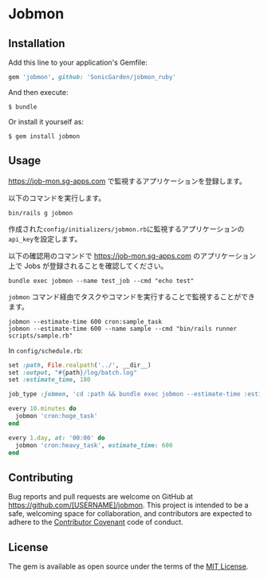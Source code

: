 # Jobmon

## Installation

Add this line to your application's Gemfile:

```ruby
gem 'jobmon', github: 'SonicGarden/jobmon_ruby'
```

And then execute:

    $ bundle

Or install it yourself as:

    $ gem install jobmon

## Usage

https://job-mon.sg-apps.com で監視するアプリケーションを登録します。

以下のコマンドを実行します。

```
bin/rails g jobmon
```

作成された`config/initializers/jobmon.rb`に監視するアプリケーションの`api_key`を設定します。

以下の確認用のコマンドで https://job-mon.sg-apps.com のアプリケーション上で Jobs が登録されることを確認してください。

```
bundle exec jobmon --name test_job --cmd "echo test"
```

`jobmon` コマンド経由でタスクやコマンドを実行することで監視することができます。

```
jobmon --estimate-time 600 cron:sample_task
jobmon --estimate-time 600 --name sample --cmd "bin/rails runner scripts/sample.rb"
```

In `config/schedule.rb`:

```ruby
set :path, File.realpath('../', __dir__)
set :output, "#{path}/log/batch.log"
set :estimate_time, 180

job_type :jobmon, 'cd :path && bundle exec jobmon --estimate-time :estimate_time :task  :output'

every 10.minutes do
  jobmon 'cron:hoge_task'
end

every 1.day, at: '00:00' do
  jobmon 'cron:heavy_task', estimate_time: 600
end
```

## Contributing

Bug reports and pull requests are welcome on GitHub at https://github.com/[USERNAME]/jobmon. This project is intended to be a safe, welcoming space for collaboration, and contributors are expected to adhere to the [Contributor Covenant](http://contributor-covenant.org) code of conduct.

## License

The gem is available as open source under the terms of the [MIT License](http://opensource.org/licenses/MIT).
